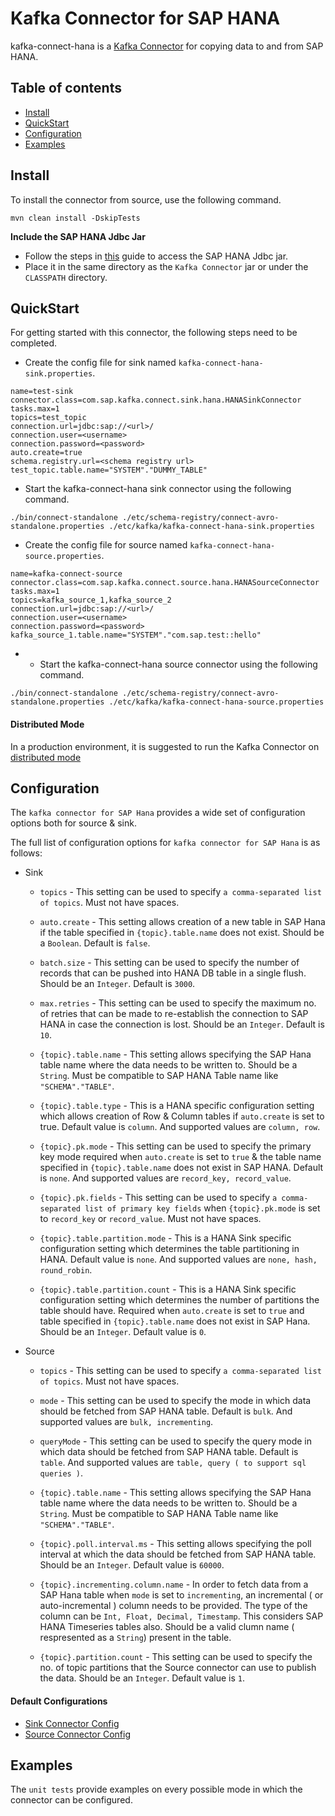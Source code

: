 # Kafka Connector for SAP HANA

kafka-connect-hana is a [Kafka Connector](http://kafka.apache.org/documentation.html#connect) for copying data to and from SAP HANA.

Table of contents
-------------

* [Install](#install)
* [QuickStart](#quickstart)
* [Configuration](#configuration)
* [Examples](#examples)


## Install

To install the connector from source, use the following command.

```
mvn clean install -DskipTests
```

**Include the SAP HANA Jdbc Jar**

- Follow the steps in [this](http://help.sap.com/saphelp_hanaplatform/helpdata/en/ff/15928cf5594d78b841fbbe649f04b4/frameset.htm) guide to access the SAP HANA Jdbc jar.
- Place it in the same directory as the `Kafka Connector` jar or under the `CLASSPATH` directory.

## QuickStart

For getting started with this connector, the following steps need to be completed.

- Create the config file for sink named `kafka-connect-hana-sink.properties`.

```
name=test-sink
connector.class=com.sap.kafka.connect.sink.hana.HANASinkConnector
tasks.max=1
topics=test_topic
connection.url=jdbc:sap://<url>/
connection.user=<username>
connection.password=<password>
auto.create=true
schema.registry.url=<schema registry url>
test_topic.table.name="SYSTEM"."DUMMY_TABLE"
```

- Start the kafka-connect-hana sink connector using the following command.

```
./bin/connect-standalone ./etc/schema-registry/connect-avro-standalone.properties ./etc/kafka/kafka-connect-hana-sink.properties
```

- Create the config file for source named `kafka-connect-hana-source.properties`.

```
name=kafka-connect-source
connector.class=com.sap.kafka.connect.source.hana.HANASourceConnector
tasks.max=1
topics=kafka_source_1,kafka_source_2
connection.url=jdbc:sap://<url>/
connection.user=<username>
connection.password=<password>
kafka_source_1.table.name="SYSTEM"."com.sap.test::hello"
```

- - Start the kafka-connect-hana source connector using the following command.

```
./bin/connect-standalone ./etc/schema-registry/connect-avro-standalone.properties ./etc/kafka/kafka-connect-hana-source.properties
```

#### Distributed Mode

In a production environment, it is suggested to run the Kafka Connector on [distributed mode](http://docs.confluent.io/3.0.0/connect/userguide.html#distributed-mode)


## Configuration

The `kafka connector for SAP Hana` provides a wide set of configuration options both for source & sink.

The full list of configuration options for `kafka connector for SAP Hana` is as follows:

* Sink

  * `topics` - This setting can be used to specify `a comma-separated list of topics`. Must not have spaces.

  * `auto.create` - This setting allows creation of a new table in SAP Hana if the table specified in `{topic}.table.name` does not exist. Should be a `Boolean`. Default is `false`.

  * `batch.size` - This setting can be used to specify the number of records that can be pushed into HANA DB table in a single flush. Should be an `Integer`. Default is `3000`.

  * `max.retries` - This setting can be used to specify the maximum no. of retries that can be made to re-establish the connection to SAP HANA in case the connection is lost. Should be an `Integer`. Default is `10`.

  * `{topic}.table.name` - This setting allows specifying the SAP Hana table name where the data needs to be written to. Should be a `String`. Must be compatible to SAP HANA Table name like `"SCHEMA"."TABLE"`.

  * `{topic}.table.type` - This is a HANA specific configuration setting which allows creation of Row & Column tables if `auto.create` is set to true. Default value is `column`. And supported values are `column, row`.

  * `{topic}.pk.mode` - This setting can be used to specify the primary key mode required when `auto.create` is set to `true` & the table name specified in `{topic}.table.name` does not exist in SAP HANA. Default is `none`. And supported values are `record_key, record_value`.

  * `{topic}.pk.fields` - This setting can be used to specify `a comma-separated list of primary key fields` when `{topic}.pk.mode` is set to `record_key` or `record_value`. Must not have spaces.

  * `{topic}.table.partition.mode` - This is a HANA Sink specific configuration setting which determines the table partitioning in HANA. Default value is `none`. And supported values are `none, hash, round_robin`.

  * `{topic}.table.partition.count` - This is a HANA Sink specific configuration setting which determines the number of partitions the table should have. Required when `auto.create` is set to `true` and table specified in `{topic}.table.name` does not exist in SAP Hana. Should be an `Integer`. Default value is `0`.

- Source

  * `topics` - This setting can be used to specify `a comma-separated list of topics`. Must not have spaces.

  * `mode` - This setting can be used to specify the mode in which data should be fetched from SAP HANA table. Default is `bulk`. And supported values are `bulk, incrementing`.

  * `queryMode` - This setting can be used to specify the query mode in which data should be fetched from SAP HANA table. Default is `table`. And supported values are `table, query ( to support sql queries )`.

  * `{topic}.table.name` - This setting allows specifying the SAP Hana table name where the data needs to be written to. Should be a `String`. Must be compatible to SAP HANA Table name like `"SCHEMA"."TABLE"`.

  * `{topic}.poll.interval.ms` - This setting allows specifying the poll interval at which the data should be fetched from SAP HANA table. Should be an `Integer`. Default value is `60000`.

  * `{topic}.incrementing.column.name` - In order to fetch data from a SAP Hana table when `mode` is set to `incrementing`, an incremental ( or auto-incremental ) column needs to be provided. The type 
of the column can be `Int, Float, Decimal, Timestamp`. This considers SAP HANA Timeseries tables also. Should be a valid clumn name ( respresented as a `String`) present in the table.
 
  * `{topic}.partition.count` - This setting can be used to specify the no. of topic partitions that the Source connector can use to publish the data. Should be an `Integer`. Default value is `1`.


#### Default Configurations

- [Sink Connector Config](config/kafka-connect-hana-sink.properties)
- [Source Connector Config](config/kafka-connect-hana-source.properties)

## Examples

The `unit tests` provide examples on every possible mode in which the connector can be configured.



